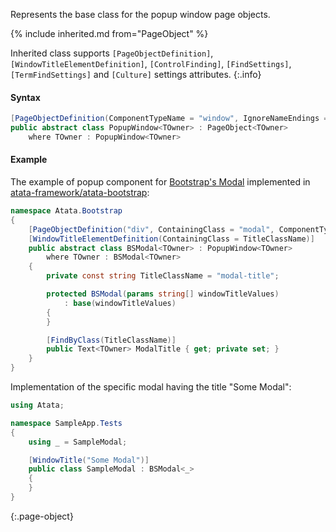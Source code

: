 Represents the base class for the popup window page objects.

{% include inherited.md from="PageObject" %}

Inherited class supports `[PageObjectDefinition]`, `[WindowTitleElementDefinition]`, `[ControlFinding]`, `[FindSettings]`, `[TermFindSettings]` and `[Culture]` settings attributes.
{:.info}

#### Syntax

```cs
[PageObjectDefinition(ComponentTypeName = "window", IgnoreNameEndings = "PopupWindow,Window,Popup")]
public abstract class PopupWindow<TOwner> : PageObject<TOwner>
    where TOwner : PopupWindow<TOwner>
```

#### Example

The example of popup component for [Bootstrap's Modal](http://getbootstrap.com/javascript/#modals) implemented in [atata-framework/atata-bootstrap](https://github.com/atata-framework/atata-bootstrap):

```cs
namespace Atata.Bootstrap
{
    [PageObjectDefinition("div", ContainingClass = "modal", ComponentTypeName = "modal", IgnoreNameEndings = "PopupWindow,Window,Popup,Modal")]
    [WindowTitleElementDefinition(ContainingClass = TitleClassName)]
    public abstract class BSModal<TOwner> : PopupWindow<TOwner>
        where TOwner : BSModal<TOwner>
    {
        private const string TitleClassName = "modal-title";

        protected BSModal(params string[] windowTitleValues)
            : base(windowTitleValues)
        {
        }

        [FindByClass(TitleClassName)]
        public Text<TOwner> ModalTitle { get; private set; }
    }
}
```

Implementation of the specific modal having the title "Some Modal":

```cs
using Atata;

namespace SampleApp.Tests
{
    using _ = SampleModal;

    [WindowTitle("Some Modal")]
    public class SampleModal : BSModal<_>
    {
    }
}
```
{:.page-object}